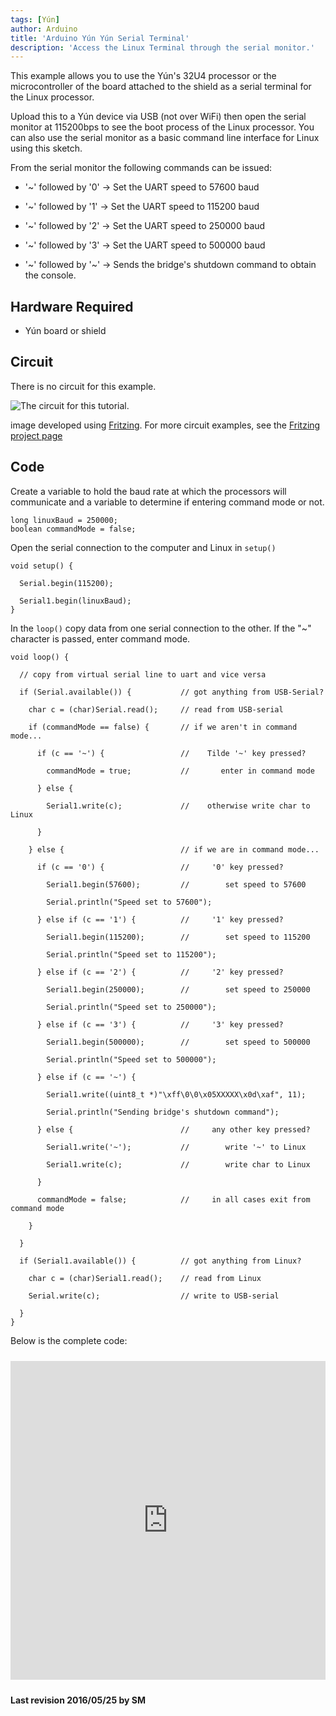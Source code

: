 ```yaml
---
tags: [Yún]
author: Arduino
title: 'Arduino Yún Yún Serial Terminal'
description: 'Access the Linux Terminal through the serial monitor.'
---
```


This example allows you to use the Yún's 32U4 processor or the microcontroller of the board attached to the shield as a serial terminal for the Linux processor.

Upload this to a Yún device via USB (not over WiFi) then open the serial monitor at 115200bps to see the boot process of the Linux processor. You can also use the serial monitor as a basic command line interface for Linux using  this sketch.

From the serial monitor the following commands can be issued:

- '~' followed by '0' -> Set the UART speed to 57600 baud

- '~' followed by '1' -> Set the UART speed to 115200 baud

- '~' followed by '2' -> Set the UART speed to 250000 baud

- '~' followed by '3' -> Set the UART speed to 500000 baud

- '~' followed by '~' -> Sends the bridge's shutdown command to obtain the console.

## Hardware Required

- Yún board or shield

## Circuit

There is no circuit for this example.

![The circuit for this tutorial.](assets/Yun_Fritzing.png)

image developed using [Fritzing](http://www.fritzing.org). For more circuit examples, see the [Fritzing project page](http://fritzing.org/projects/)

## Code

Create a variable to hold the baud rate at which the processors will communicate and a variable to determine if entering command mode or not.

```arduino
long linuxBaud = 250000;
boolean commandMode = false;
```

Open the serial connection to the computer and Linux in `setup()`

```arduino
void setup() {

  Serial.begin(115200);

  Serial1.begin(linuxBaud);
}
```

In the `loop()` copy data from one serial connection to the other. If the "~" character is passed, enter command mode.

```arduino
void loop() {

  // copy from virtual serial line to uart and vice versa

  if (Serial.available()) {           // got anything from USB-Serial?

    char c = (char)Serial.read();     // read from USB-serial

    if (commandMode == false) {       // if we aren't in command mode...

      if (c == '~') {                 //    Tilde '~' key pressed?

        commandMode = true;           //       enter in command mode

      } else {

        Serial1.write(c);             //    otherwise write char to Linux

      }

    } else {                          // if we are in command mode...

      if (c == '0') {                 //     '0' key pressed?

        Serial1.begin(57600);         //        set speed to 57600

        Serial.println("Speed set to 57600");

      } else if (c == '1') {          //     '1' key pressed?

        Serial1.begin(115200);        //        set speed to 115200

        Serial.println("Speed set to 115200");

      } else if (c == '2') {          //     '2' key pressed?

        Serial1.begin(250000);        //        set speed to 250000

        Serial.println("Speed set to 250000");

      } else if (c == '3') {          //     '3' key pressed?

        Serial1.begin(500000);        //        set speed to 500000

        Serial.println("Speed set to 500000");

      } else if (c == '~') {

        Serial1.write((uint8_t *)"\xff\0\0\x05XXXXX\x0d\xaf", 11);

        Serial.println("Sending bridge's shutdown command");

      } else {                        //     any other key pressed?

        Serial1.write('~');           //        write '~' to Linux

        Serial1.write(c);             //        write char to Linux

      }

      commandMode = false;            //     in all cases exit from command mode

    }

  }

  if (Serial1.available()) {          // got anything from Linux?

    char c = (char)Serial1.read();    // read from Linux

    Serial.write(c);                  // write to USB-serial

  }
}
```

Below is the complete code:

<iframe src='https://create.arduino.cc/example/library/bridge*1*7_0/bridge*1*7_0%5Cexamples%5CYunSerialTerminal/YunSerialTerminal/preview?embed' style='height:510px;width:100%;margin:10px 0' frameborder='0'></iframe>



**Last revision 2016/05/25 by SM**
